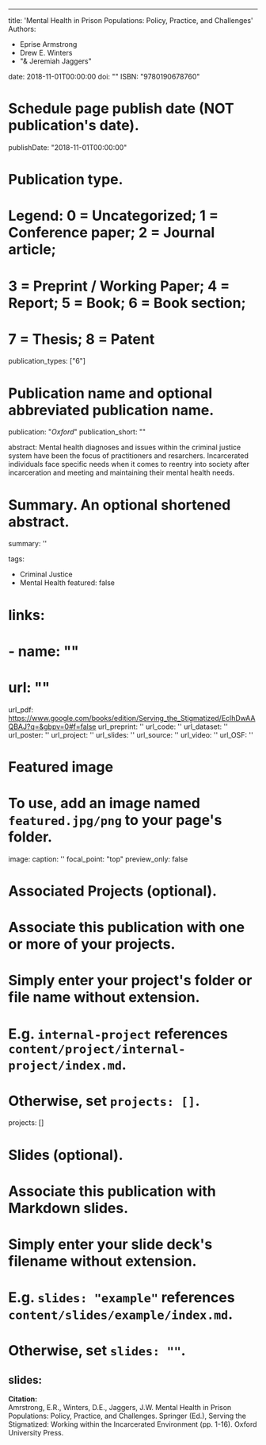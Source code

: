 

---

title: 'Mental Health in Prison Populations: Policy, Practice, and Challenges'
Authors: 
- Eprise Armstrong
- Drew E. Winters
- "& Jeremiah Jaggers"

date: 2018-11-01T00:00:00
doi: ""
ISBN: "9780190678760"

# Schedule page publish date (NOT publication's date).
publishDate: "2018-11-01T00:00:00"

# Publication type.
# Legend: 0 = Uncategorized; 1 = Conference paper; 2 = Journal article;
# 3 = Preprint / Working Paper; 4 = Report; 5 = Book; 6 = Book section;
# 7 = Thesis; 8 = Patent
publication_types: ["6"]

# Publication name and optional abbreviated publication name.
publication: "*Oxford*"
publication_short: ""

abstract: Mental health diagnoses and issues within the criminal justice system have been the focus of practitioners and resarchers. Incarcerated individuals face specific needs when it comes to reentry into society after incarceration and meeting and maintaining their mental health needs. 
# Summary. An optional shortened abstract.
summary: ''

tags:
- Criminal Justice
- Mental Health
featured: false


# links:
# - name: ""
#   url: ""
url_pdf: https://www.google.com/books/edition/Serving_the_Stigmatized/EclhDwAAQBAJ?q=&gbpv=0#f=false
url_preprint: ''
url_code: ''
url_dataset: ''
url_poster: ''
url_project: ''
url_slides: ''
url_source: ''
url_video: ''
url_OSF: ''

# Featured image
# To use, add an image named `featured.jpg/png` to your page's folder. 
image:
  caption: ''
  focal_point: "top"
  preview_only: false

# Associated Projects (optional).
#   Associate this publication with one or more of your projects.
#   Simply enter your project's folder or file name without extension.
#   E.g. `internal-project` references `content/project/internal-project/index.md`.
#   Otherwise, set `projects: []`.
projects: []


# Slides (optional).
#   Associate this publication with Markdown slides.
#   Simply enter your slide deck's filename without extension.
#   E.g. `slides: "example"` references `content/slides/example/index.md`.
#   Otherwise, set `slides: ""`.
slides: 
---
**Citation:**  
Amrstrong, E.R., Winters, D.E., Jaggers, J.W. Mental Health in Prison Populations: Policy, Practice, and Challenges. Springer (Ed.), Serving the Stigmatized: Working within the Incarcerated Environment (pp. 1-16). Oxford University Press. 













